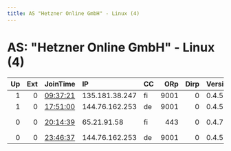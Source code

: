 ```yaml
---
title: AS "Hetzner Online GmbH" - Linux (4)
---
```


# AS: "Hetzner Online GmbH" - Linux (4)

|   Up |   Ext | JoinTime                                                                                              | IP             | CC   |   ORp |   Dirp | Version   | Contact                  | Nickname    |   eFamMembers |
|-----:|------:|:------------------------------------------------------------------------------------------------------|:---------------|:-----|------:|-------:|:----------|:-------------------------|:------------|--------------:|
|    1 |     0 | [09:37:21](https://nusenu.github.io/OrNetStats/w/relay/BD5A6D52108CE9A4FC9B221CE3C6D92F1595A314.html) | 135.181.38.247 | fi   |  9001 |      0 | 0.4.5.10  | None                     | Untamo      |             1 |
|    1 |     0 | [17:51:00](https://nusenu.github.io/OrNetStats/w/relay/5FF1D3A3E38E364CBE2622FC330F2B10CAC1363E.html) | 144.76.162.253 | de   |  9001 |      0 | 0.4.5.10  | tor@roembden.net         | riseup      |             1 |
|    0 |     0 | [20:14:39](https://nusenu.github.io/OrNetStats/w/relay/6A2C53516D5565B4698F8FF74D87538DAC91E0E2.html) | 65.21.91.58    | fi   |   443 |      0 | 0.4.7.8   | email:admin galtland.net | galtlandeu2 |             3 |
|    0 |     0 | [23:46:37](https://nusenu.github.io/OrNetStats/w/relay/CCE133D51C02C73D05095DF9AA9BF2ADDD77A504.html) | 144.76.162.253 | de   |  9001 |      0 | 0.4.5.10  | None                     | NSA         |             1 |
